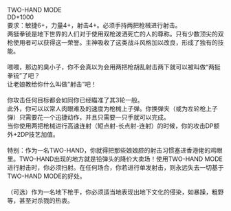 <title>两挺拳铳</title>
<meta name="GENERATOR" content="WinCHM">
<meta http-equiv="Content-Type" content="text/html; charset=gb2312">
<br>TWO-HAND MODE 
<br>DD+1000 
<br>要求：敏捷6+，力量4+，射击4+。必须手持两把枪械进行射击。 
<br>两挺拳铳是地下世界的人们对于使用双枪泼洒死亡的人的尊称。只有少数顶尖的双枪使用者可以获得这一荣誉。主神吸收了这类战斗风格加以改良，形成了独有的技能。 
<br>
<br>喂喂，那边的臭小子，你不会真以为会用两把枪胡乱射击两下就可以被叫做“两挺拳铳”了吧？ 
<br>让老娘教给你什么叫做“射击”吧！ 
<br>
<br>你攻击任何目标都会如同你已经瞄准了其3轮一般。 
<br>此外，你可以以常人肉眼难及的速度为枪械上子弹。你换弹夹（或为左轮枪上子弹）只需要花一个迅捷动作，并且只需要一只手就可以完成。 
<br>当你使用两把枪械进行高速连射（短点射-长点射-连射）的时候，你的攻击DP额外+2DP技艺加值。 
<br>
<br>特别：作为一名TWO-HAND，你就得把那些娘娘腔的射击习惯塞进香港佬的鸡眼里。TWO-HAND出现的地方就是铅弹头的降价大卖场！使用TWO-HAND MODE进行射击时，你必须扫射。在任何场合，你若进行单发射击，则永远失去一切基于TWO-HAND MODE的好处。 
<br>
<br>（可选）作为一名地下枪手，你必须适当地表现出地下文化的侵染，如暴躁，粗野等，甚至对杀戮的热衷。
